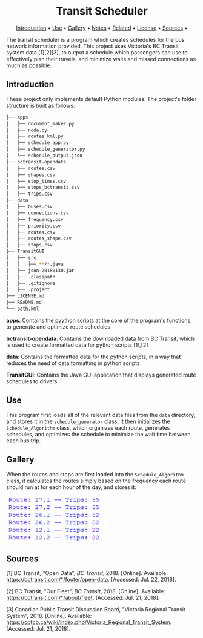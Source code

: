 <h1 align="center">
  Transit Scheduler
</h1>


<p align="center">
  <a href="#introduction">Introduction</a> •
  <a href="#use">Use</a> •
  <a href="#gallery">Gallery</a> •
  <a href="#notes">Notes</a> •
  <a href="#related">Related</a> •
  <a href="#license">License</a> •
  <a href="#sources">Sources</a> •
</p>


The transit scheduler is a program which creates schedules for the bus network information provided. This project uses Victoria's BC Transit system data [1][2][3], to output a schedule which passengers can use to effectively plan their travels, and minimize waits and missed connections as much as possible.

## Introduction

These project only implements default Python modules. The project's folder structure is built as follows: 

```bash
├── apps
│   ├── document_maker.py 
│   ├── node.py
│   ├── routes_kml.py
│   ├── schedule_app.py
│   ├── schedule_generator.py
│   └── schedule_output.json
├── bctransit-opendata
│   ├── routes.csv
│   ├── shapes.csv
│   ├── stop_times.csv
│   ├── stops_bctransit.csv
│   ├── trips.csv
├── data
│   ├── buses.csv
│   ├── connections.csv
│   ├── frequency.csv
│   ├── priority.csv
│   ├── routes.csv
│   ├── routes_shape.csv
│   ├── stops.csv
├── TransitGUI
│   ├── src
│   │   ├── **/*.java
│   ├── json-20180130.jar
│   ├── .classpath
│   ├── .gitignore
│   ├── .project
├── LICENSE.md
├── README.md
└── path.kml
```

**apps**: Contains the pyython scripts at the core of the program's functions, to generate and optimize route schedules

**bctransit-opendata**: Contains the downloaded data from BC Transit, which is used to create formatted data for python scripts [1],[2]

**data**: Contains the formatted data for the python scripts, in a way that reduces the need of data formatting in python scripts

**TransitGUI**: Contains the Java GUI application that displays generated route schedules to drivers

## Use

This program first loads all of the relevant data files from the ```data``` directory, and stores it in the ```schedule_generator``` class. It then initializes the ```Schedule_Algorithm``` class, which organizes each route, generates schedules, and optimizes the schedule to minimize the wait time between each bus trip.

## Gallery 

When the routes and stops are first loaded into the ```Schedule_Algorithm``` class, it calculates the routes simply based on the frequency each route should run at for each hour of the day, and stores it:

![initial route generation](img/init_route_gen.png)



## Sources

[1] BC Transit, "Open Data", *BC Transit*, 2018. [Online]. Available: https://bctransit.com/*/footer/open-data. [Accessed: Jul. 22, 2018].

[2] BC Transit, "Our Fleet", *BC Transit*, 2018. [Online]. Available: https://bctransit.com/*/about/fleet. [Accessed: Jul. 21, 2018].

[3] Canadian Public Transit Discussion Board, "Victoria Regional Transit System", 2018. [Online]. Available: https://cptdb.ca/wiki/index.php/Victoria_Regional_Transit_System. [Accessed: Jul. 21, 2018].
